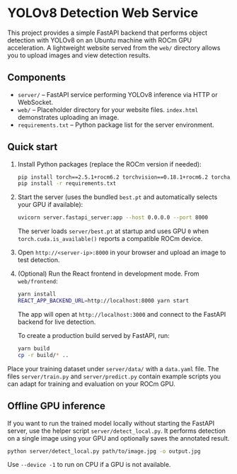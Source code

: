 # YOLOv8 Detection Web Service

This project provides a simple FastAPI backend that performs object detection with YOLOv8 on an Ubuntu machine with ROCm GPU acceleration. A lightweight website served from the `web/` directory allows you to upload images and view detection results.

## Components

* `server/` – FastAPI service performing YOLOv8 inference via HTTP or WebSocket.
* `web/` – Placeholder directory for your website files. `index.html` demonstrates uploading an image.
* `requirements.txt` – Python package list for the server environment.

## Quick start

1. Install Python packages (replace the ROCm version if needed):
   ```bash
   pip install torch==2.5.1+rocm6.2 torchvision==0.18.1+rocm6.2 torchaudio==2.5.1+rocm6.2 --index-url https://download.pytorch.org/whl/rocm6.2
   pip install -r requirements.txt
   ```
2. Start the server (uses the bundled `best.pt` and automatically selects your GPU if available):
   ```bash
   uvicorn server.fastapi_server:app --host 0.0.0.0 --port 8000
   ```
   The server loads `server/best.pt` at startup and uses GPU `0` when `torch.cuda.is_available()` reports a compatible ROCm device.
3. Open `http://<server-ip>:8000` in your browser and upload an image to test detection.

4. (Optional) Run the React frontend in development mode. From `web/frontend`:
   ```bash
   yarn install
   REACT_APP_BACKEND_URL=http://localhost:8000 yarn start
   ```

   The app will open at `http://localhost:3000` and connect to the FastAPI backend for live detection.

   To create a production build served by FastAPI, run:
   ```bash
   yarn build
   cp -r build/* ..
   ```

Place your training dataset under `server/data/` with a `data.yaml` file. The files `server/train.py` and `server/predict.py` contain example scripts you can adapt for training and evaluation on your ROCm GPU.

## Offline GPU inference

If you want to run the trained model locally without starting the FastAPI server,
use the helper script `server/detect_local.py`. It performs detection on a single
image using your GPU and optionally saves the annotated result.

```bash
python server/detect_local.py path/to/image.jpg -o output.jpg
```

Use `--device -1` to run on CPU if a GPU is not available.
